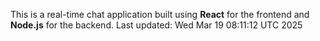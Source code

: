 This is a real-time chat application built using **React** for the frontend and **Node.js** for the backend.
Last updated: Wed Mar 19 08:11:12 UTC 2025
